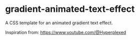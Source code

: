 # gradient-animated-text-effect
A CSS template for an animated gradient text effect.

Inspiration from: https://www.youtube.com/@Hyperplexed
